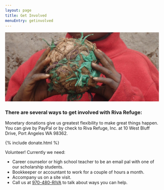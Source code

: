 ```yaml
---
layout: page
title: Get Involved
menuEntry: getinvolved
---
```


![Adhoc ball](/images/images3.jpg)

### There are several ways to get involved with Riva Refuge:

Monetary donations give us greatest flexibility to make great things happen.
You can give by PayPal or by check to Riva Refuge, Inc. at 10 West Bluff Drive, Port Angeles WA 98362.

{% include donate.html %}


Volunteer! Currently we need:

- Career counselor or high school teacher to be an email pal with one of our
scholarship students.
- Bookkeeper or accountant to work for a couple of hours a month.
- Accompany us on a site visit.
- Call us at [970-480-RIVA](tel:970-480-RIVA) to talk about ways you can help.
